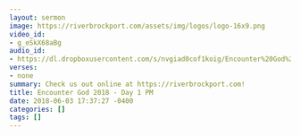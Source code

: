 ```yaml
---
layout: sermon
image: https://riverbrockport.com/assets/img/logos/logo-16x9.png
video_id:
- g_eSkX68aBg
audio_id:
- https://dl.dropboxusercontent.com/s/nvgiad0cof1koig/Encounter%20God%202018%20-%20Day%201%20PM.mp3?dl=0
verses:
- none
summary: Check us out online at https://riverbrockport.com!
title: Encounter God 2018 - Day 1 PM
date: 2018-06-03 17:37:27 -0400
categories: []
tags: []
---
```

